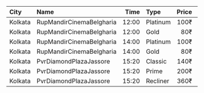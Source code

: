 | City    | Name                     |  Time | Type     | Price | Capacity | Booked |
| :------ | :----------------------- | ----: | :------- | ----: | -------: | -----: |
| Kolkata | RupMandirCinemaBelgharia | 12:00 | Platinum |  100₹ |       48 |     24 |
| Kolkata | RupMandirCinemaBelgharia | 12:00 | Gold     |   80₹ |      102 |     67 |
| Kolkata | RupMandirCinemaBelgharia | 14:00 | Platinum |  100₹ |       48 |     24 |
| Kolkata | RupMandirCinemaBelgharia | 14:00 | Gold     |   80₹ |      102 |     67 |
| Kolkata | PvrDiamondPlazaJassore   | 15:20 | Classic  |  140₹ |       50 |      0 |
| Kolkata | PvrDiamondPlazaJassore   | 15:20 | Prime    |  200₹ |        5 |      0 |
| Kolkata | PvrDiamondPlazaJassore   | 15:20 | Recliner |  360₹ |        6 |      0 |